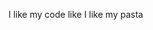 I like my code like I like my pasta

<!---
SaltyMini/SaltyMini is a ✨ special ✨ repository because its `README.md` (this file) appears on your GitHub profile.
You can click the Preview link to take a look at your changes.
--->
